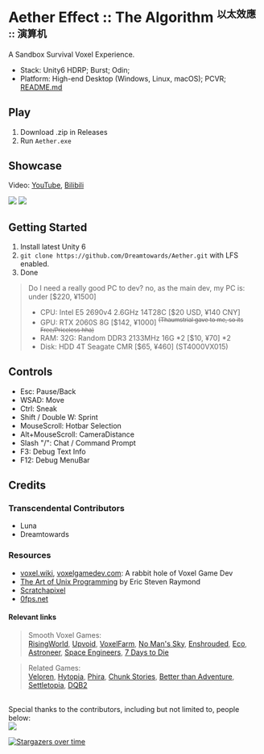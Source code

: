 ﻿
# Aether Effect :: The Algorithm <small><sup>以太效應 :: 演算机</sup></small>

A Sandbox Survival Voxel Experience.

- Stack: Unity6 HDRP; Burst; Odin;
- Platform: High-end Desktop (Windows, Linux, macOS); PCVR; 
[README.md](../Rust/Ethertum/README.md)
## Play

1. Download .zip in Releases
2. Run `Aether.exe`


## Showcase

Video: [YouTube](https://www.youtube.com/watch?v=ZHfLAT47AXk), [Bilibili]()

![](https://github.com/Dreamtowards/Aether/releases/download/aether-0.1.1-2024.09d/screenshot-20241001-1915227.png)
![](https://github.com/Dreamtowards/Aether/releases/download/aether-0.1.1-2024.09d/screenshot-20240928-114913.png)


## Getting Started

1. Install latest Unity 6
2. `git clone https://github.com/Dreamtowards/Aether.git` with LFS enabled.
3. Done

> Do I need a really good PC to dev? no, as the main dev, my PC is: under [$220, ¥1500]
> - CPU: Intel E5 2690v4 2.6GHz 14T28C [$20 USD, ¥140 CNY]
> - GPU: RTX 2060S 8G [$142, ¥1000] <sup><del>(Thaumstrial gave to me, so its Free/Priceless hha)</del></sup>
> - RAM: 32G: Random DDR3 2133MHz 16G *2 [$10, ¥70] *2
> - Disk: HDD 4T Seagate CMR [$65, ¥460] (ST4000VX015)


## Controls

- Esc: Pause/Back
- WSAD: Move
- Ctrl: Sneak
- Shift / Double W: Sprint
- MouseScroll: Hotbar Selection
- Alt+MouseScroll: CameraDistance
- Slash "/": Chat / Command Prompt
- F3: Debug Text Info
- F12: Debug MenuBar

## Credits

### Transcendental Contributors

- Luna
- Dreamtowards

### Resources

- [voxel.wiki](https://voxel.wiki), [voxelgamedev.com](https://voxelgamedev.com): A rabbit hole of Voxel Game Dev
- [The Art of Unix Programming](http://www.catb.org/esr/writings/taoup/html/) by Eric Steven Raymond
- [Scratchapixel](https://www.scratchapixel.com/)
- [0fps.net](https://0fps.net/)

<!-- - [OpenGameArt.org](//OpenGameArt.org): 3D Models -->

#### Relevant links

> Smooth Voxel Games:  
[RisingWorld](https://www.rising-world.net/),
[Upvoid](https://upvoid.com/),
[VoxelFarm](https://procworld.blogspot.com/2010/11/from-voxels-to-polygons.html),
[No Man's Sky](https://www.nomanssky.com/),
[Enshrouded](https://enshrouded.com/),
[Eco](https://play.eco/),
[Astroneer](https://store.steampowered.com/app/361420/ASTRONEER/),
[Space Engineers](https://www.spaceengineersgame.com/),
[7 Days to Die](https://7daystodie.com/)

> Related Games:  
[Veloren](https://veloren.net/),
[Hytopia](https://creators.hytopia.com/docs/about-hytopia),
[Phira](https://phira.moe/),
[Chunk Stories](https://web.archive.org/web/20201107224030/http://chunkstories.xyz/blog/a-note-on-descriptor-indexing/),
[Better than Adventure](),
[Settletopia](https://www.youtube.com/watch?v=BGX6olxzjyA),
[DQB2](https://store.steampowered.com/app/1072420/DRAGON_QUEST_BUILDERS_2/)

<br>
Special thanks to the contributors, including but not limited to, people below:   
<br>
<a href="https://github.com/Dreamtowards/Aether/graphs/contributors">
  <img src="https://contrib.rocks/image?repo=Dreamtowards/Aether" />
</a>

[![Stargazers over time](https://starchart.cc/Dreamtowards/Aether.svg?variant=adaptive)](https://starchart.cc/Dreamtowards/Aether)
